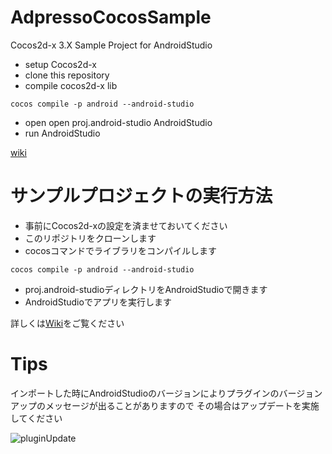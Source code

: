 AdpressoCocosSample
===================

Cocos2d-x 3.X Sample Project for AndroidStudio


- setup Cocos2d-x
- clone this repository
- compile cocos2d-x lib
```
cocos compile -p android --android-studio
```
- open open proj.android-studio AndroidStudio
- run AndroidStudio

[wiki](../../wiki)

サンプルプロジェクトの実行方法
==============

- 事前にCocos2d-xの設定を済ませておいてください
- このリポジトリをクローンします
- cocosコマンドでライブラリをコンパイルします
```
cocos compile -p android --android-studio
```
- proj.android-studioディレクトリをAndroidStudioで開きます
- AndroidStudioでアプリを実行します

詳しくは[Wiki](../../wiki)をご覧ください



Tips
===
インポートした時にAndroidStudioのバージョンによりプラグインのバージョンアップのメッセージが出ることがありますので
その場合はアップデートを実施してください

![pluginUpdate](/doc/gradle-plugin-update.png)
